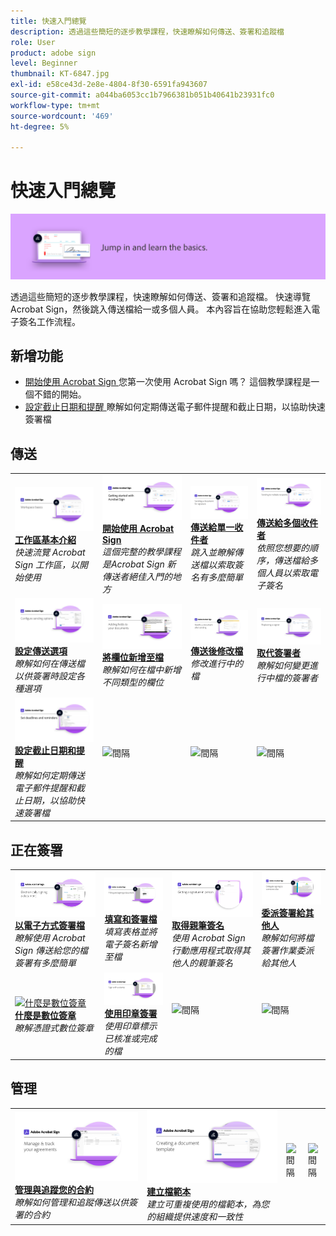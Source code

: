 ```yaml
---
title: 快速入門總覽
description: 透過這些簡短的逐步教學課程，快速瞭解如何傳送、簽署和追蹤檔
role: User
product: adobe sign
level: Beginner
thumbnail: KT-6847.jpg
exl-id: e58ce43d-2e8e-4804-8f30-6591fa943607
source-git-commit: a044ba6053cc1b7966381b051b40641b23931fc0
workflow-type: tm+mt
source-wordcount: '469'
ht-degree: 5%

---
```


# 快速入門總覽

![Sign 快速入門影像](../assets/Hero-GettingStarted.png)

透過這些簡短的逐步教學課程，快速瞭解如何傳送、簽署和追蹤檔。 快速導覽 Acrobat Sign，然後跳入傳送檔給一或多個人員。 本內容旨在協助您輕鬆進入電子簽名工作流程。

## 新增功能

* [開始使用 Acrobat Sign ](new-sender.md)
您第一次使用 Acrobat Sign 嗎？ 這個教學課程是一個不錯的開始。
* [設定截止日期和提醒 ](set-deadlines-reminders.md)
瞭解如何定期傳送電子郵件提醒和截止日期，以協助快速簽署檔

## 傳送

<table style="table-layout:fixed">
<tr>
 <td>
    <a href="quick-tour.md">
      <img alt="工作區基本介紹" src="../assets/workspace_1280.png" />
    </a>
    <div>
    <a href="quick-tour.md"><strong>工作區基本介紹</strong></a>
    </div>
    <em>快速流覽 Acrobat Sign 工作區，以開始使用</em>
    <br>
  </td>
  <td>
    <a href="new-sender.md">
      <img alt="開始使用 Acrobat Sign" src="../assets/gettingstartednew.png" />
    </a>
    <div>
    <a href="new-sender.md"><strong>開始使用 Acrobat Sign</strong></a>
    </div>
    <em>這個完整的教學課程是Acrobat Sign 新傳送者絕佳入門的地方</em>
    <br>
  </td>
  <td>
    <a href="send-to-single-recipient.md">
      <img alt="傳送給單一收件者" src="../assets/Send-to-single-recipient.png" />
    </a>
    <div>
    <a href="send-to-single-recipient.md"><strong>傳送給單一收件者</strong></a>
    </div>
    <em>跳入並瞭解傳送檔以索取簽名有多麼簡單</em>
    <br>
  </td>
  <td>
    <a href="send-to-multiple-recipients.md">
      <img alt="傳送給多個收件者" src="../assets/Sending-to-multiple-recipients.png" />
    </a>
    <div>
    <a href="send-to-multiple-recipients.md"><strong>傳送給多個收件者</strong></a>
    </div>
    <em>依照您想要的順序，傳送檔給多個人員以索取電子簽名</em>
    <br>
  </td>
</tr>
<tr>
  <td>
    <a href="sending-options.md">
      <img alt="設定傳送選項" src="../assets/Sendingoptions.png" />
    </a>
    <div>
    <a href="sending-options.md"><strong>設定傳送選項</strong></a>
    </div>
    <em>瞭解如何在傳送檔以供簽署時設定各種選項</em>
    <br>
  </td>
  <td>
    <a href="adding-fields.md">
      <img alt="將欄位新增至檔" src="../assets/AddingFields.png" />
    </a>
    <div>
    <a href="adding-fields.md"><strong>將欄位新增至檔</strong></a>
    </div>
    <em>瞭解如何在檔中新增不同類型的欄位</em>
    <br>
  </td>
  <td>
    <a href="modify-in-flight.md">
      <img alt="傳送後修改檔" src="../assets/Modifying-sending.png" />
    </a>
    <div>
    <a href="modify-in-flight.md"><strong>傳送後修改檔</strong></a>
    </div>
    <em>修改進行中的檔</em>
    <br>
  </td>
  <td>
    <a href="replace-signer.md">
      <img alt="取代簽署者" src="../assets/replace-signer.png" />
    </a>
    <div>
    <a href="replace-signer.md"><strong>取代簽署者</strong></a>
    </div>
    <em>瞭解如何變更進行中檔的簽署者</em>
     <br>
  </td>
</tr>
<tr>
  <td>
      <a href="set-deadlines-reminders.md">
        <img alt="設定截止日期和提醒" src="../assets/Reminders.png" />
      </a>
      <div>
      <a href="set-deadlines-reminders.md"><strong>設定截止日期和提醒</strong></a>
      </div>
      <em>瞭解如何定期傳送電子郵件提醒和截止日期，以協助快速簽署檔</em>
      <br>
    </td> 
  <td>
      <img alt="間隔" src="../assets/Whitespacer.png" />
      <div>
      <br>
    </td>
    <td>
      <img alt="間隔" src="../assets/Whitespacer.png" />
      <div>
      <br>
    </td>
    <td>
      <img alt="間隔" src="../assets/Whitespacer.png" />
      <div>
      <br>
    </td>
</tr>
</table>

## 正在簽署

<table style="table-layout:fixed">
<tr>
  <td>
    <a href="electronically-sign-a-document.md">
      <img alt="以電子方式簽署檔" src="../assets/Electronically-sign.png" />
    </a>
    <div>
    <a href="electronically-sign-a-document.md"><strong>以電子方式簽署檔</strong></a>
    </div>
    <em>瞭解使用 Acrobat Sign 傳送給您的檔簽署有多麼簡單</em>
    <br>
  </td>
  <td>
    <a href="fill-and-sign.md">
      <img alt="填寫和簽署檔" src="../assets/FillandSign.png" />
    </a>
    <div>
    <a href="fill-and-sign.md"><strong>填寫和簽署檔</strong></a>
    </div>
    <em>填寫表格並將電子簽名新增至檔</em>
    <br>
  </td>
  <td>
    <a href="sign-in-person.md">
      <img alt="取得親筆簽名" src="../assets/In-person.png" />
    </a>
    <div>
    <a href="sign-in-person.md"><strong>取得親筆簽名</strong></a>
    </div>
    <em>使用 Acrobat Sign 行動應用程式取得其他人的親筆簽名</em>
    <br>
  </td>
  <td>
    <a href="delegate-signing.md">
      <img alt="委派簽署給其他人" src="../assets/Delegatesigning.png" />
    </a>
    <div>
    <a href="delegate-signing.md"><strong>委派簽署給其他人</strong></a>
    </div>
    <em>瞭解如何將檔簽署作業委派給其他人</em>
    <br>
  </td>
</tr>
<tr>
  <td>
    <a href="sign-with-a-digital-signature.md">
      <img alt="什麼是數位簽章" src="../assets/Whatisdigsig_1280.jpg" />
    </a>
    <div>
    <a href="sign-with-a-digital-signature.md"><strong>什麼是數位簽章</strong></a>
    </div>
    <em>瞭解憑證式數位簽章</em>
    <br>
  </td>
  <td>
    <a href="sign-with-a-stamp.md">
      <img alt="使用印章簽署" src="../assets/Stamp.png" />
    </a>
    <div>
    <a href="sign-with-a-stamp.md"><strong>使用印章簽署</strong></a>
    </div>
    <em>使用印章標示已核准或完成的檔</em>
     <br>
  </td> 
 <td>
    <img alt="間隔" src="../assets/Grayspacer.png" />
    <div>
    <br>
  </td>
  <td>
    <img alt="間隔" src="../assets/Grayspacer.png" />
    <div>
    <br>
  </td>
</tr>  
</table>

## 管理

<table style="table-layout:fixed">
<tr>
  <td>
    <a href="manage-and-track.md">
      <img alt="管理與追蹤您的合約" src="../assets/Manage_1280.png" />
    </a>
    <div>
    <a href="manage-and-track.md"><strong>管理與追蹤您的合約</strong></a>
    </div>
    <em>瞭解如何管理和追蹤傳送以供簽署的合約</em>
    <br>
  </td>
  <td>
    <a href="../sign-advanced-users/create-a-template.md">
      <img alt="建立檔範本" src="../assets/Template.png" />
    </a>
    <div>
    <a href="../sign-advanced-users/create-a-template.md"><strong>建立檔範本</strong></a>
    </div>
    <em>建立可重複使用的檔範本，為您的組織提供速度和一致性</em>
    <br>
  </td>
  <td>
    <img alt="間隔" src="../assets/Whitespacer.png" />
    <div>
    <br>
  </td>
  <td>
    <img alt="間隔" src="../assets/Whitespacer.png" />
    <div>
    <br>
  </td>
</tr>
</table>
